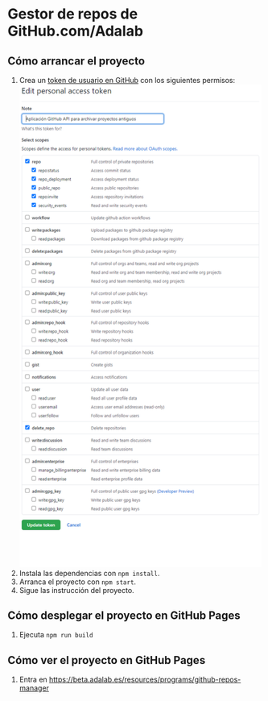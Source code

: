 # Gestor de repos de GitHub.com/Adalab

## Cómo arrancar el proyecto

1. Crea un [token de usuario en GitHub](https://docs.github.com/es/github/authenticating-to-github/creating-a-personal-access-token) con los siguientes permisos:
   ![GitHub user token](./github-user-token.png)
1. Instala las dependencias con `npm install`.
1. Arranca el proyecto con `npm start`.
1. Sigue las instrucción del proyecto.

## Cómo desplegar el proyecto en GitHub Pages

1. Ejecuta `npm run build`


## Cómo ver el proyecto en GitHub Pages

1. Entra en https://beta.adalab.es/resources/programs/github-repos-manager